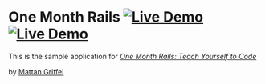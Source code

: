 # One Month Rails [![Live Demo](https://usekite.com/live-demo-button.png)](https://usekite.com/deploy) [![Live Demo](https://usekite.com/live-demo-button.png)](https://localhost/deploy)

This is the sample application for
[*One Month Rails: Teach Yourself to Code*](http://onemonthrails.com)

by [Mattan Griffel](http://mattangriffel.com)
